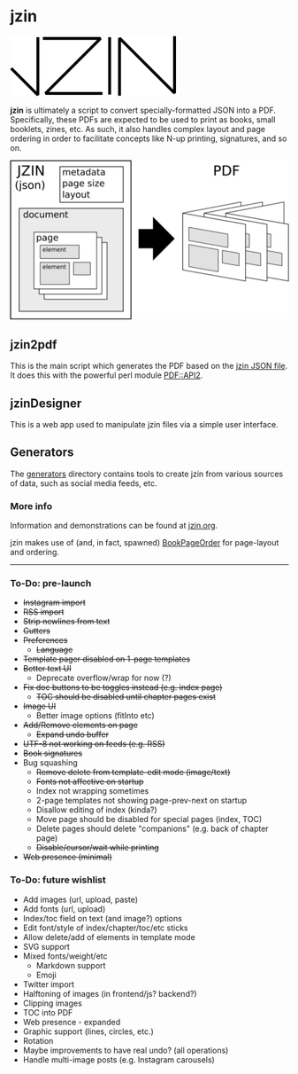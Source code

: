 # jzin

![jzin logo](docs/jzin-300.png)

**jzin** is ultimately a script to convert specially-formatted JSON into a PDF.  Specifically, these PDFs are expected to be used
to print as books, small booklets, zines, etc.   As such, it also handles complex layout and page ordering in order to facilitate
concepts like N-up printing, signatures, and so on.

![diagram showing jzin creating a pdf](docs/overview.png)

## jzin2pdf

This is the main script which generates the PDF based on the [jzin JSON file](docs/jzin.md).
It does this with the powerful perl module [PDF::API2](https://metacpan.org/pod/PDF::API2).


## jzinDesigner

This is a web app used to manipulate jzin files via a simple user interface.


## Generators

The [generators](generators/) directory contains tools to create jzin from various sources of data, such as social media feeds, etc.


### More info

Information and demonstrations can be found at [jzin.org](https://jzin.org).

jzin makes use of (and, in fact, spawned) [BookPageOrder](https://github.com/naknomum/BookPageOrder) for page-layout and ordering.

---------------------

### To-Do: pre-launch

* ~~Instagram import~~
* ~~RSS import~~
* ~~Strip newlines from text~~
* ~~Gutters~~
* ~~Preferences~~
  * ~~Language~~
* ~~Template pager disabled on 1-page templates~~
* ~~Better text UI~~
  * Deprecate overflow/wrap for now (?)
* ~~Fix doc buttons to be toggles instead (e.g. index page)~~
  * ~~TOC should be disabled until chapter pages exist~~
* ~~Image UI~~
  * Better image options (fitInto etc)
* ~~Add/Remove elements on page~~
  * ~~Expand undo buffer~~
* ~~UTF-8 not working on feeds (e.g. RSS)~~
* ~~Book signatures~~
* Bug squashing
  * ~~Remove delete from template-edit mode (image/text)~~
  * ~~Fonts not affective on startup~~
  * Index not wrapping sometimes
  * 2-page templates not showing page-prev-next on startup
  * Disallow editing of index (kinda?)
  * Move page should be disabled for special pages (index, TOC)
  * Delete pages should delete "companions" (e.g. back of chapter page)
  * ~~Disable/cursor/wait while printing~~
* ~~Web presence (minimal)~~

### To-Do: future wishlist

* Add images (url, upload, paste) 
* Add fonts (url, upload)
* Index/toc field on text (and image?) options
* Edit font/style of index/chapter/toc/etc sticks
* Allow delete/add of elements in template mode
* SVG support
* Mixed fonts/weight/etc
  * Markdown support
  * Emoji
* Twitter import
* Halftoning of images (in frontend/js? backend?)
* Clipping images
* TOC into PDF
* Web presence - expanded
* Graphic support (lines, circles, etc.)
* Rotation
* Maybe improvements to have real undo? (all operations)
* Handle multi-image posts (e.g. Instagram carousels)

